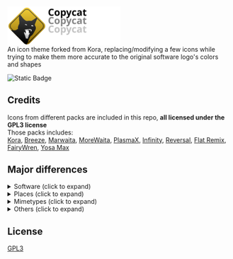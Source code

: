 
<img src="./copycat_banner.svg" width="256" alt="Copycat" style="display: block;">
An icon theme forked from Kora, replacing/modifying a few icons while trying to make them more accurate to the original software logo's colors and shapes
  
![Static Badge](https://img.shields.io/badge/tar.gz-download_icon_pack-yellow)
  
## Credits
Icons from different packs are included in this repo, **all licensed under the GPL3 license**  
Those packs includes:  
[Kora](https://store.kde.org/p/1256209), [Breeze](https://github.com/KDE/breeze-icons), [Marwaita](https://www.gnome-look.org/p/1239855), [MoreWaita](https://www.gnome-look.org/p/2276064), [PlasmaX](https://www.gnome-look.org/p/1367155), [Infinity](https://www.gnome-look.org/p/2112373), [Reversal](https://www.gnome-look.org/p/1340791), [Flat Remix](https://store.kde.org/p/1012430), [FairyWren](https://www.gnome-look.org/p/1684521), [Yosa Max](https://www.gnome-look.org/p/1196255/)  
  
## Major differences  
<?xml version="1.0" ?>
<details>
	<summary>Software (click to expand)</summary>
	<table border="1" width="100%">
		<tr>
			<th>Icon</th>
			<th>Source</th>
			<th>Changes</th>
		</tr>
		<tr>
			<td>
				<img src="./copycat/apps/scalable/blender.svg" width="24"/>
				 Blender
			</td>
			<td>original Blender SVG</td>
			<td>added a subtle gradient</td>
		</tr>
		<tr>
			<td>
				<img src="./copycat/apps/scalable/godot.svg" width="24"/>
				 Godot
			</td>
			<td>
				<a href="https://www.gnome-look.org/p/1367155" target="_blank">PlasmaX</a>
			</td>
			<td>edited SVG to make the tones match</td>
		</tr>
		<tr>
			<td>
				<img src="./copycat/apps/scalable/inkscape.svg" width="24"/>
				 Inkscape
			</td>
			<td>
				<a href="https://www.gnome-look.org/p/1367155" target="_blank">PlasmaX</a>
			</td>
			<td>edited SVG to make it darker</td>
		</tr>
		<tr>
			<td>
				<img src="./copycat/apps/scalable/krita.svg" width="24"/>
				 Krita
			</td>
			<td>
				<a href="https://www.gnome-look.org/p/1239855" target="_blank">Marwaita</a>
			</td>
			<td/>
		</tr>
		<tr>
			<td>
				<img src="./copycat/apps/scalable/spotify-client.svg" width="24"/>
				 Spotify
			</td>
			<td>
				<a href="https://www.gnome-look.org/p/1239855" target="_blank">Marwaita</a>
			</td>
			<td>added a subtle gradient</td>
		</tr>
		<tr>
			<td>
				<img src="./copycat/apps/scalable/discord.svg" width="24"/>
				 Discord
			</td>
			<td>
				<a href="https://store.kde.org/p/1256209" target="_blank">Kora</a>
			</td>
			<td>edited SVG to make the color closer to the official Discord burple</td>
		</tr>
		<tr>
			<td>
				<img src="./copycat/apps/scalable/discord-canary.svg" width="24"/>
				 Discord Canary
			</td>
			<td>
				<a href="https://store.kde.org/p/1256209" target="_blank">Kora</a>
			</td>
			<td>background shape changed to be like regular Discord</td>
		</tr>
		<tr>
			<td>
				<img src="./copycat/apps/scalable/discord-development.svg" width="24"/>
				 Discord Development
			</td>
			<td>
				<a href="https://store.kde.org/p/1256209" target="_blank">Kora</a>
			</td>
			<td>modified to match size and style of other Discord variants</td>
		</tr>
		<tr>
			<td>
				<img src="./copycat/apps/scalable/gimp.svg" width="24"/>
				 GIMP
			</td>
			<td>
				<a href="https://github.com/KDE/breeze-icons" target="_blank">Breeze</a>
			</td>
			<td>edited SVG to make it bigger</td>
		</tr>
		<tr>
			<td>
				<img src="./copycat/apps/scalable/steam.svg" width="24"/>
				 Steam
			</td>
			<td>
				<a href="https://www.gnome-look.org/p/1239855" target="_blank">Marwaita</a>
			</td>
			<td/>
		</tr>
		<tr>
			<td>
				<img src="./copycat/apps/scalable/obs.svg" width="24"/>
				 OBS
			</td>
			<td>
				<a href="https://store.kde.org/p/1256209" target="_blank">Kora</a>
			</td>
			<td>edited SVG to make it darker</td>
		</tr>
		<tr>
			<td>
				<img src="./copycat/apps/scalable/libresprite.svg" width="24"/>
				 Libresprite
			</td>
			<td>made from scratch</td>
			<td/>
		</tr>
		<tr>
			<td>
				<img src="./copycat/apps/scalable/aseprite.svg" width="24"/>
				 Aseprite
			</td>
			<td>made from scratch</td>
			<td/>
		</tr>
		<tr>
			<td>
				<img src="./copycat/apps/scalable/pureref.svg" width="24"/>
				 PureRef
			</td>
			<td>
				<a href="https://store.kde.org/p/1256209" target="_blank">Kora</a>
			</td>
			<td>edited SVG to make it darker</td>
		</tr>
		<tr>
			<td>
				<img src="./copycat/apps/scalable/sqlitebrowser.svg" width="24"/>
				 DB Browser for SQLite
			</td>
			<td>made from scratch</td>
			<td/>
		</tr>
		<tr>
			<td>
				<img src="./copycat/apps/scalable/audacity.svg" width="24"/>
				 Audacity
			</td>
			<td>
				based on 
				<a href="https://www.gnome-look.org/p/1340791" target="_blank">Reversal</a>
				, but made from scratch
			</td>
			<td>changed colors and shapes</td>
		</tr>
		<tr>
			<td>
				<img src="./copycat/apps/scalable/vscodium.svg" width="24"/>
				 VSCodium
			</td>
			<td>
				<a href="https://github.com/VSCodium/icons/blob/main/icons/linux/nobg/blue1/paulo22s.png">from VSCodium's repository</a>
			</td>
			<td/>
		</tr>
		<tr>
			<td>
				<img src="./copycat/apps/scalable/AppImageLauncher.svg" width="24"/>
				 AppImageLauncher
			</td>
			<td>
				<a href="https://store.kde.org/p/1012430" target="_blank">Flat Remix</a>
			</td>
			<td>modified colors and shapes</td>
		</tr>
		<tr>
			<td>
				<img src="./copycat/apps/scalable/android-studio.svg" width="24"/>
				 Android Studio
			</td>
			<td>
				<a href="https://www.gnome-look.org/p/1684521" target="_blank">FairyWren</a>
			</td>
			<td>adjusted colors</td>
		</tr>
		<tr>
			<td>
				<img src="./copycat/apps/scalable/android-studio-canary.svg" width="24"/>
				 Android Studio Canary
			</td>
			<td>
				<a href="https://www.gnome-look.org/p/1684521" target="_blank">FairyWren</a>
			</td>
			<td>adjusted colors</td>
		</tr>
		<tr>
			<td>
				<img src="./copycat/apps/scalable/btop.svg" width="24"/>
				 btop++
			</td>
			<td>
				partially from 
				<a href="https://store.kde.org/p/1256209" target="_blank">Kora</a>
			</td>
			<td>remade btop logo from scratch, used Kora's system monitor background, MoreWaita's btop color</td>
		</tr>
		<tr>
			<td>
				<img src="./copycat/apps/scalable/ark.svg" width="24"/>
				 Ark
			</td>
			<td>
				<a href="https://www.gnome-look.org/p/1196255/" target="_blank">Yosa Max</a>
			</td>
			<td>made the gradient more noticeable, rounded the corners and replaced the original zipper with Kora's zipper (from the application-x-sogouskin icon)</td>
		</tr>
		<tr>
			<td>
				<img src="./copycat/apps/scalable/appimagekit-github-desktop.svg" width="24"/>
				 GitHub Desktop
			</td>
			<td>
				<a href="https://store.kde.org/p/1256209" target="_blank">Kora</a>
			</td>
			<td>adjusted colors</td>
		</tr>
		<tr>
			<td>
				<img src="./copycat/apps/scalable/nl.hjdskes.gcolor3.svg" width="24"/>
				 Color Picker
			</td>
			<td>
				<a href="https://www.gnome-look.org/p/1239855" target="_blank">Marwaita</a>
				 and 
				<a href="https://www.gnome-look.org/p/1196255/" target="_blank">Yosa Max</a>
			</td>
			<td>used Marwaita's color picker background and Yosa Max drop symbol</td>
		</tr>
		<tr>
			<td>
				<img src="./copycat/apps/scalable/kvantum.svg" width="24"/>
				 Kvantum
			</td>
			<td>
				<a href="https://store.kde.org/p/1256209" target="_blank">Kora</a>
			</td>
			<td>switched the colors to Marwaita's Kvantum icon</td>
		</tr>
		<tr>
			<td>
				<img src="./copycat/apps/scalable/cmake.svg" width="24"/>
				 CMake
			</td>
			<td>
				<a href="https://store.kde.org/p/1256209" target="_blank">Kora</a>
			</td>
			<td>removed background and added gradients</td>
		</tr>
		<tr>
			<td>
				<img src="./copycat/apps/scalable/grapejuice-roblox-player.svg" width="24"/>
				 Roblox
			</td>
			<td>made from scratch</td>
			<td/>
		</tr>
		<tr>
			<td>
				<img src="./copycat/apps/scalable/org.vinegarhq.Vinegar.studio.svg" width="24"/>
				 Roblox Studio
			</td>
			<td>made from scratch</td>
			<td/>
		</tr>
		<tr>
			<td>
				<img src="./copycat/apps/scalable/org.vinegarhq.Vinegar.svg" width="24"/>
				 Vinegar
			</td>
			<td>
				made from scratch, then added 
				<a href="https://www.svgrepo.com/svg/443560/brand-winehq">this SVG</a>
				 on top of it
			</td>
			<td/>
		</tr>
		<tr>
			<td>
				<img src="./copycat/apps/scalable/org.vinegarhq.Sober.svg" width="24"/>
				 Sober
			</td>
			<td>made from scratch</td>
			<td/>
		</tr>
		<tr>
			<td>
				<img src="./copycat/apps/scalable/java21-openjdk.svg" width="24"/>
				 OpenJDK Java 21 Shell
			</td>
			<td>
				<a href="https://store.kde.org/p/1256209" target="_blank">Kora</a>
			</td>
			<td/>
		</tr>
		<tr>
			<td>
				<img src="./copycat/apps/scalable/minecraft.svg" width="24"/>
				 Minecraft
			</td>
			<td>made from scratch</td>
			<td/>
		</tr>
		<tr>
			<td>
				<img src="./copycat/apps/scalable/com.kristianduske.TrenchBroom.svg" width="24"/>
				 Trenchbroom
			</td>
			<td>made from scratch</td>
			<td/>
		</tr>
		<tr>
			<td>
				<img src="./copycat/apps/scalable/librewolf.svg" width="24"/>
				 Librewolf
			</td>
			<td>
				vectorized version of 
				<a href="https://www.reddit.com/r/LibreWolf/comments/t9c84n/icon_update/">this Reddit post</a>
			</td>
			<td/>
		</tr>
		<tr>
			<td>
				<img src="./copycat/apps/scalable/AnimeEffects.svg" width="24"/>
				 AnimeEffects
			</td>
			<td>
				vectorized version based on 
				<a href="https://github.com/AnimeEffectsDevs/AnimeEffects">AnimeEffects repository</a>
			</td>
			<td/>
		</tr>
		<tr>
			<td>
				<img src="./copycat/apps/scalable/protoncalendar.svg" width="24"/>
				 Proton Calendar
			</td>
			<td>removed background to match other Proton applications</td>
			<td/>
		</tr>
	</table>
</details>
<?xml version="1.0" ?>
<details>
	<summary>Places (click to expand)</summary>
	<table border="1" width="100%">
		<tr>
			<th>Icon</th>
			<th>Source</th>
			<th>Changes</th>
		</tr>
		<tr>
			<td>
				<img src="./copycat/places/scalable/user-desktop.svg" width="24"/>
				 Desktop
			</td>
			<td>
				<a href="https://store.kde.org/p/1256209" target="_blank">Kora</a>
			</td>
			<td>added a taskbar and icons</td>
		</tr>
		<tr>
			<td>
				<img src="./copycat/places/scalable/folder-documents.svg" width="24"/>
				 Documents
			</td>
			<td>
				<a href="https://store.kde.org/p/1256209" target="_blank">Kora</a>
			</td>
			<td>added Kora's clip icon to it</td>
		</tr>
		<tr>
			<td>
				<img src="./copycat/places/scalable/folder-videos.svg" width="24"/>
				 Videos
			</td>
			<td>
				<a href="https://store.kde.org/p/1256209" target="_blank">Kora</a>
			</td>
			<td>changed icon to a play button and added details</td>
		</tr>
		<tr>
			<td>
				<img src="./copycat/places/scalable/folder-books.svg" width="24"/>
				 Books
			</td>
			<td>
				<a href="https://store.kde.org/p/1256209" target="_blank">Kora</a>
			</td>
			<td>standardized gradient</td>
		</tr>
		<tr>
			<td>
				<img src="./copycat/places/scalable/folder-wine.svg" width="24"/>
				 Wine
			</td>
			<td>
				<a href="https://store.kde.org/p/1256209" target="_blank">Kora</a>
			</td>
			<td>standardized gradient</td>
		</tr>
		<tr>
			<td>
				<img src="./copycat/places/scalable/folder-publicshare.svg" width="24"/>
				 Public
			</td>
			<td>
				<a href="https://store.kde.org/p/1256209" target="_blank">Kora</a>
				 and 
				<a href="https://www.svgrepo.com/svg/451439/walking">this stickman</a>
			</td>
			<td>changed the symbol to a stickman from SVG Repo</td>
		</tr>
		<tr>
			<td>
				<img src="./copycat/places/scalable/folder-locked.svg" width="24"/>
				 Locked
			</td>
			<td>
				<a href="https://store.kde.org/p/1256209" target="_blank">Kora</a>
			</td>
			<td>standardized gradient</td>
		</tr>
		<tr>
			<td>
				<img src="./copycat/places/scalable/folder-unlocked.svg" width="24"/>
				 Unlocked
			</td>
			<td>
				<a href="https://store.kde.org/p/1256209" target="_blank">Kora</a>
			</td>
			<td>standardized gradient</td>
		</tr>
		<tr>
			<td>
				<img src="./copycat/places/scalable/user-share.svg" width="24"/>
				 User share
			</td>
			<td>
				<a href="https://store.kde.org/p/1256209" target="_blank">Kora</a>
			</td>
			<td>changed symbol from white to dark blue to match other folder icons</td>
		</tr>
	</table>
</details>
<?xml version="1.0" ?>
<details>
	<summary>Mimetypes (click to expand)</summary>
	<table border="1" width="100%">
		<tr>
			<th>Icon</th>
			<th>Source</th>
			<th>Changes</th>
		</tr>
		<tr>
			<td>
				<img src="./copycat/mimetypes/scalable/zip.svg" width="24"/>
				 Zipped file
			</td>
			<td>
				<a href="https://store.kde.org/p/1256209" target="_blank">Kora</a>
			</td>
			<td>fused the original zip icon with application-x-sogouskin.svg, and adjusted colors to match Ark</td>
		</tr>
	</table>
</details>
<?xml version="1.0" ?>
<details>
	<summary>Others (click to expand)</summary>
	<table border="1" width="100%">
		<tr>
			<th>Icon</th>
			<th>Source</th>
			<th>Changes</th>
		</tr>
		<tr>
			<td>
				<img src="./copycat/apps/scalable/systemsettings.svg" width="24"/>
				 Settings
			</td>
			<td>
				<a href="https://www.gnome-look.org/p/2112373" target="_blank">Infinity</a>
				 and 
				<a href="https://www.gnome-look.org/p/1340791" target="_blank">Reversal</a>
			</td>
			<td>remade based on a fusion of Infinity's + Reversal' gear icon</td>
		</tr>
		<tr>
			<td>
				<img src="./copycat/apps/scalable/endeavouros.svg" width="24"/>
				 EndeavourOS
			</td>
			<td>original EndeavourOS SVG</td>
			<td/>
		</tr>
	</table>
</details>

## License
[GPL3](https://www.gnu.org/licenses/gpl-3.0-standalone.html)
